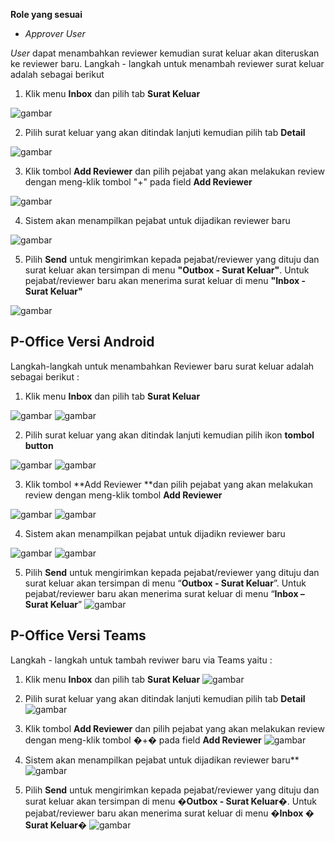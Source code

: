 **Role yang sesuai**

- *Approver User*

*User* dapat menambahkan reviewer kemudian surat keluar akan diteruskan ke reviewer baru. Langkah - langkah untuk menambah reviewer surat keluar adalah sebagai berikut

1. Klik menu **Inbox** dan pilih tab **Surat Keluar**

![gambar](SuratKeluar/SK_Web/SK47.png)

2. Pilih surat keluar yang akan ditindak lanjuti kemudian pilih tab **Detail**

![gambar](SuratKeluar/SK_Web/SK48.png)

3. Klik tombol **Add Reviewer** dan pilih pejabat yang akan melakukan review dengan meng-klik tombol "+" pada field **Add Reviewer**

![gambar](SuratKeluar/SK_Web/SK49.png)

4. Sistem akan menampilkan pejabat untuk dijadikan reviewer baru

![gambar](SuratKeluar/SK_Web/SK50.png)

5. Pilih **Send** untuk mengirimkan kepada pejabat/reviewer yang dituju dan surat keluar akan tersimpan di menu **"Outbox - Surat Keluar"**. Untuk pejabat/reviewer baru akan menerima surat keluar di menu **"Inbox - Surat Keluar"**

![gambar](SC_Surat_Keluar/SK51.png)







## **P-Office Versi Android**

Langkah-langkah untuk menambahkan Reviewer baru surat keluar adalah sebagai berikut :

1. Klik menu **Inbox** dan pilih tab **Surat Keluar**

![gambar](SuratKeluar/SK_Android/ReviewerSK\A01.jpg) ![gambar](SuratKeluar/SK_Android/ReviewerSK\A02.jpg)

2. Pilih surat keluar yang akan ditindak lanjuti kemudian pilih ikon **tombol button**
   
![gambar](SuratKeluar/SK_Android/ReviewerSK\A03.jpg) ![gambar](SuratKeluar/SK_Android/ReviewerSK\A04.jpg)

3. Klik tombol **Add Reviewer **dan pilih pejabat yang akan melakukan review dengan meng-klik tombol **Add Reviewer**
   
![gambar](SuratKeluar/SK_Android/ReviewerSK\A05.jpg) ![gambar](SuratKeluar/SK_Android/ReviewerSK\A06.jpg)

4. Sistem akan menampilkan pejabat untuk dijadikn reviewer baru

![gambar](SuratKeluar/SK_Android/ReviewerSK\A07.jpg) ![gambar](SuratKeluar/SK_Android/ReviewerSK\A08.jpg)

5. Pilih **Send** untuk mengirimkan kepada pejabat/reviewer yang dituju dan surat keluar akan tersimpan di menu “**Outbox - Surat Keluar**”. Untuk pejabat/reviewer baru akan menerima surat keluar di menu “**Inbox – Surat Keluar**”
![gambar](SuratKeluar/SK_Web/SK51.png)



## **P-Office Versi Teams**


Langkah - langkah untuk tambah reviwer baru via Teams yaitu :

 1. Klik menu **Inbox** dan pilih tab **Surat Keluar**
 ![gambar](SuratKeluar/SK_Teams/SK49.png)

 2.    Pilih surat keluar yang akan ditindak lanjuti kemudian pilih tab **Detail**
 ![gambar](SuratKeluar/SK_Teams/SK50.png)
 
 3. Klik tombol **Add Reviewer** dan pilih pejabat yang akan melakukan review dengan meng-klik tombol �+� pada field **Add Reviewer**
 ![gambar](SuratKeluar/SK_Teams/SK51.png)

 4.  Sistem akan menampilkan pejabat untuk dijadikan reviewer baru**
 ![gambar](SuratKeluar/SK_Teams/SK52.png)

 5.  Pilih **Send** untuk mengirimkan kepada pejabat/reviewer yang dituju dan surat keluar akan tersimpan di menu **�Outbox - Surat Keluar�**. Untuk pejabat/reviewer baru akan menerima surat keluar di menu **�Inbox � Surat Keluar�**
 ![gambar](SuratKeluar/SK_Teams/SK53.png)
